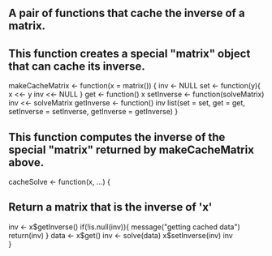 ## A pair of functions that cache the inverse of a matrix.
## This function creates a special "matrix" object that can cache its inverse.

makeCacheMatrix <- function(x = matrix()) 
{
  inv <- NULL
  set <- function(y){
    x <<- y
    inv <<- NULL
  }
  get <- function() x
  setInverse <- function(solveMatrix) inv <<- solveMatrix
  getInverse <- function() inv
  list(set = set, get = get, setInverse = setInverse, getInverse = getInverse)
}



## This function computes the inverse of the special "matrix" returned by makeCacheMatrix above.
cacheSolve <- function(x, ...)
{
  ## Return a matrix that is the inverse of 'x'
  inv <- x$getInverse()
  if(!is.null(inv)){
    message("getting cached data")
    return(inv)
  }
  data <- x$get()
  inv <- solve(data)
  x$setInverse(inv)
  inv      
}
